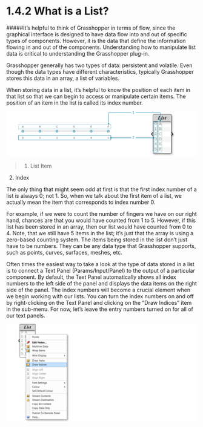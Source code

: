 # 1.4.2 What is a List?

#####It’s helpful to think of Grasshopper in terms of flow, since the graphical interface is designed to have data flow into and out of specific types of components. However, it is the data that define the information flowing in and out of the components. Understanding how to manipulate list data is critical to understanding the Grasshopper plug-in.

Grasshopper generally has two types of data: persistent and volatile. Even though the data types have different characteristics, typically Grasshopper stores this data in an array, a list of variables.

When storing data in a list, it’s helpful to know the position of each item in that list so that we can begin to access or manipulate certain items. The position of an item in the list is called its index number.

![IMAGE](images/1-4-2/1-4-2_001-list-index.png)
>1. List Item
2. Index

The only thing that might seem odd at first is that the first index number of a list is always 0; not 1. So, when we talk about the first item of a list, we actually mean the item that corresponds to index number 0.

For example, if we were to count the number of fingers we have on our right hand, chances are that you would have counted from 1 to 5. However, if this list has been stored in an array, then our list would have counted from 0 to 4. Note, that we still have 5 items in the list; it’s just that the array is using a zero-based counting system. The items being stored in the list don’t just have to be numbers. They can be any data type that Grasshopper supports, such as points, curves, surfaces, meshes, etc.

Often times the easiest way to take a look at the type of data stored in a list is to connect a Text Panel (Params/Input/Panel) to the output of a particular component. By default, the Text Panel automatically shows all index numbers to the left side of the panel and displays the data items on the right side of the panel. The index numbers will become a crucial element when we begin working with our lists. You can turn the index numbers on and off by right-clicking on the Text Panel and clicking on the “Draw Indices” item in the sub-menu. For now, let’s leave the entry numbers turned on for all of our text panels.

![IMAGE](images/1-4-2/1-4-2_002-list-menu.png)
